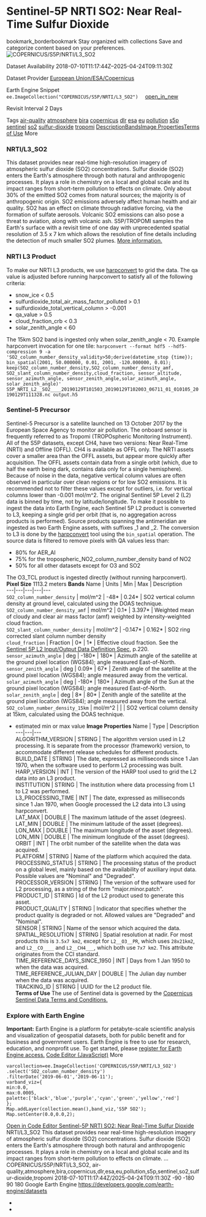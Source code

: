  
#  Sentinel-5P NRTI SO2: Near Real-Time Sulfur Dioxide 
bookmark_borderbookmark Stay organized with collections  Save and categorize content based on your preferences.
![COPERNICUS/S5P/NRTI/L3_SO2](https://developers.google.com/earth-engine/datasets/images/COPERNICUS/COPERNICUS_S5P_NRTI_L3_SO2_sample.png) 

Dataset Availability
    2018-07-10T11:17:44Z–2025-04-24T09:11:30Z 

Dataset Provider
     [ European Union/ESA/Copernicus ](https://sentinel.esa.int/web/sentinel/user-guides/sentinel-5p-tropomi) 

Earth Engine Snippet
     `    ee.ImageCollection("COPERNICUS/S5P/NRTI/L3_SO2")   ` [ open_in_new ](https://code.earthengine.google.com/?scriptPath=Examples:Datasets/COPERNICUS/COPERNICUS_S5P_NRTI_L3_SO2) 

Revisit Interval
    2 Days 

Tags
     [air-quality](https://developers.google.com/earth-engine/datasets/tags/air-quality) [atmosphere](https://developers.google.com/earth-engine/datasets/tags/atmosphere) [bira](https://developers.google.com/earth-engine/datasets/tags/bira) [copernicus](https://developers.google.com/earth-engine/datasets/tags/copernicus) [dlr](https://developers.google.com/earth-engine/datasets/tags/dlr) [esa](https://developers.google.com/earth-engine/datasets/tags/esa) [eu](https://developers.google.com/earth-engine/datasets/tags/eu) [pollution](https://developers.google.com/earth-engine/datasets/tags/pollution) [s5p](https://developers.google.com/earth-engine/datasets/tags/s5p) [sentinel](https://developers.google.com/earth-engine/datasets/tags/sentinel) [so2](https://developers.google.com/earth-engine/datasets/tags/so2) [sulfur-dioxide](https://developers.google.com/earth-engine/datasets/tags/sulfur-dioxide) [tropomi](https://developers.google.com/earth-engine/datasets/tags/tropomi)
[Description](https://developers.google.com/earth-engine/datasets/catalog/COPERNICUS_S5P_NRTI_L3_SO2#description)[Bands](https://developers.google.com/earth-engine/datasets/catalog/COPERNICUS_S5P_NRTI_L3_SO2#bands)[Image Properties](https://developers.google.com/earth-engine/datasets/catalog/COPERNICUS_S5P_NRTI_L3_SO2#image-properties)[Terms of Use](https://developers.google.com/earth-engine/datasets/catalog/COPERNICUS_S5P_NRTI_L3_SO2#terms-of-use) More
### NRTI/L3_SO2
This dataset provides near real-time high-resolution imagery of atmospheric sulfur dioxide (SO2) concentrations.
Sulfur dioxide (SO2) enters the Earth's atmosphere through both natural and anthropogenic processes. It plays a role in chemistry on a local and global scale and its impact ranges from short-term pollution to effects on climate. Only about 30% of the emitted SO2 comes from natural sources; the majority is of anthropogenic origin. SO2 emissions adversely affect human health and air quality. SO2 has an effect on climate through radiative forcing, via the formation of sulfate aerosols. Volcanic SO2 emissions can also pose a threat to aviation, along with volcanic ash. S5P/TROPOMI samples the Earth's surface with a revisit time of one day with unprecedented spatial resolution of 3.5 x 7 km which allows the resolution of fine details including the detection of much smaller SO2 plumes. [More information.](https://www.tropomi.eu/data-products/sulfur-dioxide)
### NRTI L3 Product
To make our NRTI L3 products, we use [harpconvert](https://stcorp.github.io/harp/doc/html/harpconvert.html) to grid the data.
The qa value is adjusted before running harpconvert to satisfy all of the following criteria:
  * snow_ice < 0.5
  * sulfurdioxide_total_air_mass_factor_polluted > 0.1
  * sulfurdioxide_total_vertical_column > -0.001
  * qa_value > 0.5
  * cloud_fraction_crb < 0.3
  * solar_zenith_angle < 60


The 15km SO2 band is ingested only when solar_zenith_angle < 70.
Example harpconvert invocation for one tile: `harpconvert --format hdf5 --hdf5-compression 9 -a 'SO2_column_number_density_validity>50;derive(datetime_stop {time}); bin_spatial(2001, 50.000000, 0.01, 2001, -120.000000, 0.01); keep(SO2_column_number_density,SO2_column_number_density_amf,    SO2_slant_column_number_density,cloud_fraction, sensor_altitude,    sensor_azimuth_angle, sensor_zenith_angle,solar_azimuth_angle,    solar_zenith_angle)' S5P_NRTI_L2__SO2____20190129T101503_20190129T102003_06711_01_010105_20190129T111328.nc output.h5`
### Sentinel-5 Precursor
Sentinel-5 Precursor is a satellite launched on 13 October 2017 by the European Space Agency to monitor air pollution. The onboard sensor is frequently referred to as Tropomi (TROPOspheric Monitoring Instrument).
All of the S5P datasets, except CH4, have two versions: Near Real-Time (NRTI) and Offline (OFFL). CH4 is available as OFFL only. The NRTI assets cover a smaller area than the OFFL assets, but appear more quickly after acquisition. The OFFL assets contain data from a single orbit (which, due to half the earth being dark, contains data only for a single hemisphere).
Because of noise in the data, negative vertical column values are often observed in particular over clean regions or for low SO2 emissions. It is recommended not to filter these values except for outliers, i.e. for vertical columns lower than -0.001 mol/m^2.
The original Sentinel 5P Level 2 (L2) data is binned by time, not by latitude/longitude. To make it possible to ingest the data into Earth Engine, each Sentinel 5P L2 product is converted to L3, keeping a single grid per orbit (that is, no aggregation across products is performed).
Source products spanning the antimeridian are ingested as two Earth Engine assets, with suffixes _1 and _2.
The conversion to L3 is done by the [harpconvert](https://cdn.rawgit.com/stcorp/harp/master/doc/html/harpconvert.html) tool using the `bin_spatial` operation. The source data is filtered to remove pixels with QA values less than:
  * 80% for AER_AI
  * 75% for the tropospheric_NO2_column_number_density band of NO2
  * 50% for all other datasets except for O3 and SO2


The O3_TCL product is ingested directly (without running harpconvert).
**Pixel Size** 1113.2 meters 
**Bands**
Name | Units | Min | Max | Description  
---|---|---|---|---  
`SO2_column_number_density` | mol/m^2 |  -48*  |  0.24*  | SO2 vertical column density at ground level, calculated using the DOAS technique.  
`SO2_column_number_density_amf` | mol/m^2 |  0.1*  |  3.397*  | Weighted mean of cloudy and clear air mass factor (amf) weighted by intensity-weighted cloud fraction.  
`SO2_slant_column_number_density` | mol/m^2 |  -0.147*  |  0.162*  | SO2 ring corrected slant column number density  
`cloud_fraction` | Fraction |  0*  |  1*  | Effective cloud fraction. See the [Sentinel 5P L2 Input/Output Data Definition Spec](https://sentinels.copernicus.eu/documents/247904/3119978/Sentinel-5P-Level-2-Input-Output-Data-Definition), p.220.  
`sensor_azimuth_angle` | deg |  -180*  |  180*  | Azimuth angle of the satellite at the ground pixel location (WGS84); angle measured East-of-North.  
`sensor_zenith_angle` | deg |  0.09*  |  67*  | Zenith angle of the satellite at the ground pixel location (WGS84); angle measured away from the vertical.  
`solar_azimuth_angle` | deg |  -180*  |  180*  | Azimuth angle of the Sun at the ground pixel location (WGS84); angle measured East-of-North.  
`solar_zenith_angle` | deg |  8*  |  80*  | Zenith angle of the satellite at the ground pixel location (WGS84); angle measured away from the vertical.  
`SO2_column_number_density_15km` | mol/m^2 |  |  | SO2 vertical column density at 15km, calculated using the DOAS technique.  
* estimated min or max value 
**Image Properties**
Name | Type | Description  
---|---|---  
ALGORITHM_VERSION | STRING | The algorithm version used in L2 processing. It is separate from the processor (framework) version, to accommodate different release schedules for different products.  
BUILD_DATE | STRING | The date, expressed as milliseconds since 1 Jan 1970, when the software used to perform L2 processing was built.  
HARP_VERSION | INT | The version of the HARP tool used to grid the L2 data into an L3 product.  
INSTITUTION | STRING | The institution where data processing from L1 to L2 was performed.  
L3_PROCESSING_TIME | INT | The date, expressed as milliseconds since 1 Jan 1970, when Google processed the L2 data into L3 using harpconvert.  
LAT_MAX | DOUBLE | The maximum latitude of the asset (degrees).  
LAT_MIN | DOUBLE | The minimum latitude of the asset (degrees).  
LON_MAX | DOUBLE | The maximum longitude of the asset (degrees).  
LON_MIN | DOUBLE | The minimum longitude of the asset (degrees).  
ORBIT | INT | The orbit number of the satellite when the data was acquired.  
PLATFORM | STRING | Name of the platform which acquired the data.  
PROCESSING_STATUS | STRING | The processing status of the product on a global level, mainly based on the availability of auxiliary input data. Possible values are "Nominal" and "Degraded".  
PROCESSOR_VERSION | STRING | The version of the software used for L2 processing, as a string of the form "major.minor.patch".  
PRODUCT_ID | STRING | Id of the L2 product used to generate this asset.  
PRODUCT_QUALITY | STRING | Indicator that specifies whether the product quality is degraded or not. Allowed values are "Degraded" and "Nominal".  
SENSOR | STRING | Name of the sensor which acquired the data.  
SPATIAL_RESOLUTION | STRING | Spatial resolution at nadir. For most products this is `3.5x7 km2`, except for `L2__O3__PR`, which uses `28x21km2`, and `L2__CO____` and `L2__CH4___`, which both use `7x7 km2`. This attribute originates from the CCI standard.  
TIME_REFERENCE_DAYS_SINCE_1950 | INT | Days from 1 Jan 1950 to when the data was acquired.  
TIME_REFERENCE_JULIAN_DAY | DOUBLE | The Julian day number when the data was acquired.  
TRACKING_ID | STRING | UUID for the L2 product file.  
**Terms of Use**
The use of Sentinel data is governed by the [Copernicus Sentinel Data Terms and Conditions.](https://sentinel.esa.int/documents/247904/690755/Sentinel_Data_Legal_Notice)
### Explore with Earth Engine
**Important:** Earth Engine is a platform for petabyte-scale scientific analysis and visualization of geospatial datasets, both for public benefit and for business and government users. Earth Engine is free to use for research, education, and nonprofit use. To get started, please [register for Earth Engine access.](https://console.cloud.google.com/earth-engine)
[Code Editor (JavaScript)](https://developers.google.com/earth-engine/datasets/catalog/COPERNICUS_S5P_NRTI_L3_SO2#code-editor-javascript-sample) More
```
varcollection=ee.ImageCollection('COPERNICUS/S5P/NRTI/L3_SO2')
.select('SO2_column_number_density')
.filterDate('2019-06-01','2019-06-11');
varband_viz={
min:0.0,
max:0.0005,
palette:['black','blue','purple','cyan','green','yellow','red']
};
Map.addLayer(collection.mean(),band_viz,'S5P SO2');
Map.setCenter(0.0,0.0,2);
```
[ Open in Code Editor ](https://code.earthengine.google.com/?scriptPath=Examples:Datasets/COPERNICUS/COPERNICUS_S5P_NRTI_L3_SO2)
[ Sentinel-5P NRTI SO2: Near Real-Time Sulfur Dioxide ](https://developers.google.com/earth-engine/datasets/catalog/COPERNICUS_S5P_NRTI_L3_SO2)
NRTI/L3_SO2 This dataset provides near real-time high-resolution imagery of atmospheric sulfur dioxide (SO2) concentrations. Sulfur dioxide (SO2) enters the Earth's atmosphere through both natural and anthropogenic processes. It plays a role in chemistry on a local and global scale and its impact ranges from short-term pollution to effects on climate. …
COPERNICUS/S5P/NRTI/L3_SO2, air-quality,atmosphere,bira,copernicus,dlr,esa,eu,pollution,s5p,sentinel,so2,sulfur-dioxide,tropomi 
2018-07-10T11:17:44Z/2025-04-24T09:11:30Z
-90 -180 90 180 
Google Earth Engine
https://developers.google.com/earth-engine/datasets
  * [ ](https://doi.org/https://sentinel.esa.int/web/sentinel/user-guides/sentinel-5p-tropomi)
  * [ ](https://doi.org/https://developers.google.com/earth-engine/datasets/catalog/COPERNICUS_S5P_NRTI_L3_SO2)


